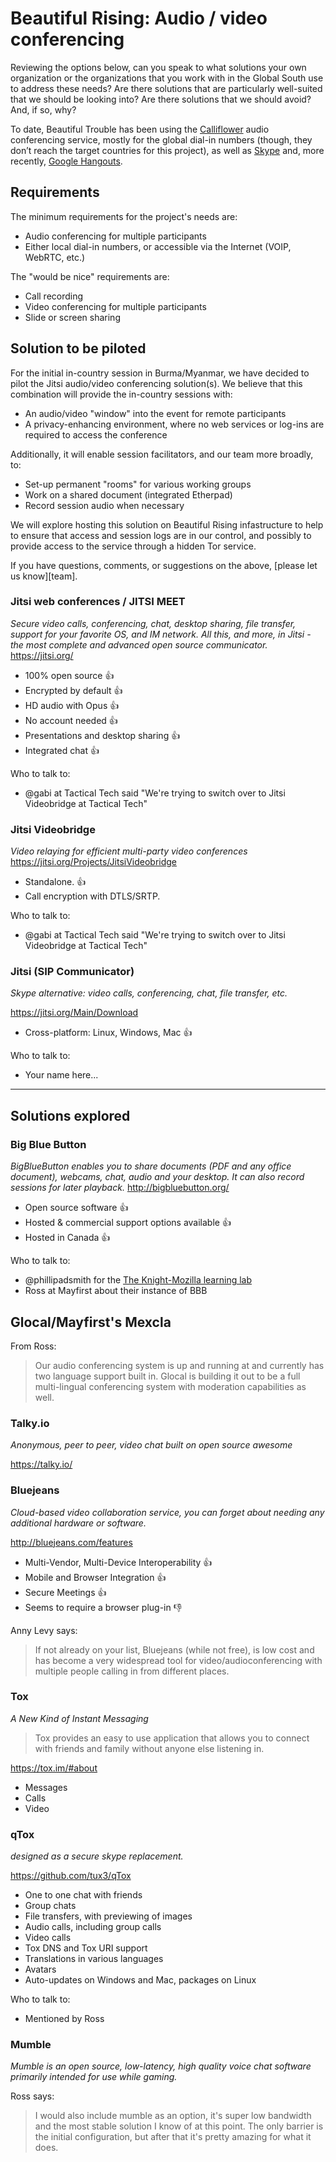 Beautiful Rising: Audio / video conferencing
============================================

Reviewing the options below, can you speak to what solutions your own organization or the organizations that you work with in the Global South use to address these needs? Are there solutions that are particularly well-suited that we should be looking into? Are there solutions that we should avoid? And, if so, why?

To date, Beautiful Trouble has been using the [Calliflower](http://www.calliflower.com/) audio conferencing service, mostly for the global dial-in numbers (though, they don’t reach the target countries for this project), as well as [Skype](http://skype.com) and, more recently, [Google Hangouts](http://www.google.com/hangouts/).

## Requirements

The minimum requirements for the project's needs are:

* Audio conferencing for multiple participants
* Either local dial-in numbers, or accessible via the Internet (VOIP, WebRTC, etc.)

The "would be nice" requirements are:

* Call recording
* Video conferencing for multiple participants
* Slide or screen sharing

## Solution to be piloted

For the initial in-country session in Burma/Myanmar, we have decided to pilot the Jitsi audio/video conferencing solution(s). We believe that this combination will provide the in-country sessions with:

* An audio/video "window" into the event for remote participants
* A privacy-enhancing environment, where no web services or log-ins are required to access the conference

Additionally, it will enable session facilitators, and our team more broadly, to:

* Set-up permanent "rooms" for various working groups
* Work on a shared document (integrated Etherpad)
* Record session audio when necessary

We will explore hosting this solution on Beautiful Rising infastructure to help to ensure that access and session logs are in our control, and possibly to provide access to the service through a hidden Tor service.

If you have questions, comments, or suggestions on the above, [please let us know][team].

### Jitsi web conferences / JITSI MEET
_Secure video calls, conferencing, chat, desktop sharing, file transfer, support for your favorite OS, and IM network. All this, and more, in Jitsi - the most complete and advanced open source communicator._
https://jitsi.org/

* 100% open source :thumbsup:
* Encrypted by default :thumbsup:
* HD audio with Opus :thumbsup:
* No account needed :thumbsup:
* Presentations and desktop sharing :thumbsup:
* Integrated chat :thumbsup:

Who to talk to:
* @gabi at Tactical Tech said "We're trying to switch over to Jitsi Videobridge at Tactical Tech"

### Jitsi Videobridge 
_Video relaying for efficient multi-party video conferences_
https://jitsi.org/Projects/JitsiVideobridge

* Standalone. :thumbsup:
* Call encryption with DTLS/SRTP.

Who to talk to:
* @gabi at Tactical Tech said "We're trying to switch over to Jitsi Videobridge at Tactical Tech"

###  Jitsi (SIP Communicator)
_Skype alternative: video calls, conferencing, chat, file transfer, etc._

https://jitsi.org/Main/Download

* Cross-platform: Linux, Windows, Mac :thumbsup:

Who to talk to:
* Your name here...


----- 

## Solutions explored

### Big Blue Button
_BigBlueButton enables you to share documents (PDF and any office document), webcams, chat, audio and your desktop. It can also record sessions for later playback._
http://bigbluebutton.org/

* Open source software :thumbsup:
* Hosted & commercial support options available :thumbsup:
* Hosted in Canada :thumbsup:

Who to talk to:
* @phillipadsmith for the [The Knight-Mozilla learning lab ](https://p2pu.org/en/groups/knight-mozilla-learning-lab/)
* Ross at Mayfirst about their instance of BBB

## Glocal/Mayfirst's Mexcla

From Ross:

> Our audio conferencing system is up and running at and currently has two language support built in. 
> Glocal is building it out to be a full multi-lingual conferencing system with moderation capabilities as well.

### Talky.io
_Anonymous, peer to peer, video chat built on open source awesome_

https://talky.io/

###  Bluejeans
_Cloud-based video collaboration service, you can forget about needing any additional hardware or software._

http://bluejeans.com/features

* Multi-Vendor, Multi-Device Interoperability :thumbsup:
* Mobile and Browser Integration :thumbsup:
* Secure Meetings :thumbsup:
* Seems to require a browser plug-in :thumbsdown:

Anny Levy says:

> If not already on your list, Bluejeans (while not free), is low cost and has become a very widespread tool for video/audioconferencing with multiple people calling in from different places.

### Tox
_A New Kind of Instant Messaging_

> Tox provides an easy to use application that allows you to connect with friends and family without anyone else listening in. 

https://tox.im/#about

* Messages
* Calls
* Video

### qTox
_designed as a secure skype replacement._

https://github.com/tux3/qTox

* One to one chat with friends
* Group chats
* File transfers, with previewing of images
* Audio calls, including group calls
* Video calls
* Tox DNS and Tox URI support
* Translations in various languages
* Avatars
* Auto-updates on Windows and Mac, packages on Linux

Who to talk to:
* Mentioned by Ross

### Mumble
_Mumble is an open source, low-latency, high quality voice chat software primarily intended for use while gaming._

Ross says:

> I would also include mumble as an option, it's super low bandwidth and the most stable solution I know of at this point. The only barrier is the initial configuration, but after that it's pretty amazing for what it does.

[aadk]: http://actionaid.org
[bt]: http://beautifultrouble.org
[bsol]: http://beautifulsolutions.info
[brising]: http://beautifulrising.org
[advisorynetwork]: http://beautifulrising.org/news/#announcing-the-first-members-of-the-beautiful-rising-advisory-network
